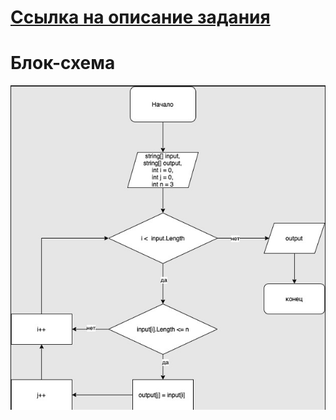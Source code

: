 

# [Ссылка на описание задания](https://gbcdn.mrgcdn.ru/uploads/asset/4283449/attachment/1251e74b703108ee483caaa98787097d.png)

# __Блок-схема__

![Блок-схема](/schema.jpg)
